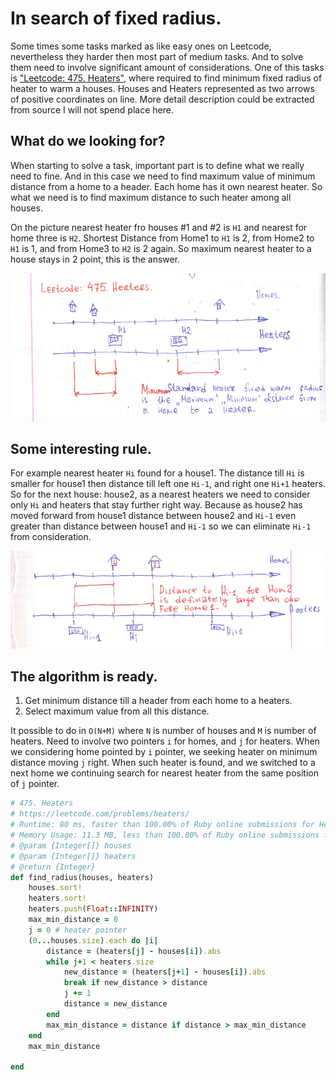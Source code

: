 # In search of fixed radius.

Some times some tasks marked as like easy ones on Leetcode, nevertheless they harder then most part of medium tasks. And to solve them need to involve significant amount of considerations. One of this tasks is ["Leetcode: 475. Heaters"](https://leetcode.com/problems/heaters/), where required to find minimum fixed radius of heater to warm a houses. Houses and Heaters represented as two arrows of positive coordinates on line. More detail description could be extracted from source I will not spend place here.

## What do we looking for?

When starting to solve a task, important part is to define what we really need to fine. And in this case we need to find maximum value of minimum distance from a home to a header. Each home has it own nearest heater. So what we need is to find maximum distance to such heater among all houses.

On the picture nearest heater fro houses #1 and #2 is `H1` and nearest for home three is `H2`.  Shortest Distance from Home1 to `H1` is 2, from Home2 to `H1` is 1, and from Home3 to `H2` is 2 again. So maximum nearest heater to a house stays in 2 point, this is the answer.

![We are seeking for a maximum value of nearest distance from a home to a heater.](lc475/01.png)

## Some interesting rule.

For example nearest heater `Hi` found for a house1. The distance till `Hi` is smaller for house1 then distance till left one `Hi-1`, and right one `Hi+1` heaters.  So for the next house: house2, as a nearest heaters we need to consider only `Hi` and heaters that stay further right way. Because as house2 has moved forward from house1 distance between house2 and `Hi-1` even greater than distance between house1 and `Hi-1` so we can eliminate `Hi-1` from consideration.

![When we found nearest heater for a home, search for next home started from the same heater.](lc475/02.png)


## The algorithm is ready.

1. Get minimum distance till a header from each home to a heaters.
2. Select maximum value from all this distance.

It possible to do in `O(N+M)` where `N` is number of houses and `M` is number of heaters. Need to involve two pointers `i` for homes, and `j` for heaters. When we considering home pointed by `i` pointer, we seeking heater on minimum distance moving `j` right. When such heater is found, and we switched to a next home we continuing search for nearest heater from the same position of `j` pointer.

```Ruby
# 475. Heaters
# https://leetcode.com/problems/heaters/
# Runtime: 80 ms, faster than 100.00% of Ruby online submissions for Heaters.
# Memory Usage: 11.3 MB, less than 100.00% of Ruby online submissions for Heaters.
# @param {Integer[]} houses
# @param {Integer[]} heaters
# @return {Integer}
def find_radius(houses, heaters)
    houses.sort!
    heaters.sort!
    heaters.push(Float::INFINITY)
    max_min_distance = 0
    j = 0 # heater pointer
    (0...houses.size).each do |i|
        distance = (heaters[j] - houses[i]).abs
        while j+1 < heaters.size 
            new_distance = (heaters[j+1] - houses[i]).abs
            break if new_distance > distance
            j += 1
            distance = new_distance
        end
        max_min_distance = distance if distance > max_min_distance
    end
    max_min_distance
    
end
```